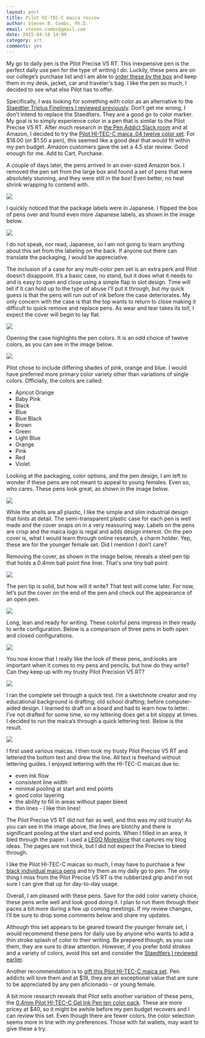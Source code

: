 ```yaml
---
layout: post
title: Pilot HI-TEC-C maica review
author: Steven B. Combs, Ph.D.
email: steven.combs@gmail.com
date: 2015-04-18 14:09
category: art
comments: yes
---
```


My go to daily pen is the Pilot Precise V5 RT. This inexpensive pen is the perfect daily use pen for the type of writing I do. Luckily, these pens are on our college’s purchase list and I am able to [order these by the box](http://www.amazon.com/gp/product/B001E6A9M8/ref=as_li_tl?ie=UTF8&camp=1789&creative=390957&creativeASIN=B001E6A9M8&linkCode=as2&tag=bricinmypockb-20&linkId=W7XFBU6YQH4L3MY2) and keep them in my desk, jacket, car and traveler's bag. I like the pen so much, I decided to see what else Pilot has to offer.

Specifically, I was looking for something with color as an alternative to the [Staedtler Triplus Fineliners I reviewed previously](http://www.stevencombs.com/art/2015/03/20/staedtler-triplus-fineliner-review.html). Don’t get me wrong, I don’t intend to replace the Staedlters. They are a good go to color marker. My goal is to simply experience color in a pen that is similar to the Pilot Precise V5 RT. After much research in [the Pen Addict Slack room](https://twitter.com/dowdyism/status/573604917463535618) and at Amazon, I decided to try the [Pilot HI-TEC-C maica .04 twelve color set](http://www.amazon.com/gp/product/B00N92S8FA/ref=as_li_tl?ie=UTF8&camp=1789&creative=390957&creativeASIN=B00N92S8FA&linkCode=as2&tag=bricinmypockb-20&linkId=45NEKD4Q22QJXWEQ). For $18.00 (or $1.50 a pen), this seemed like a good deal that would fit within my pen budget. Amazon customers gave the set a 4.5 star review. Good enough for me. Add to Cart. Purchase.

A couple of days later, the pens arrived in an over-sized Amazon box. I removed the pen set from the large box and found a set of pens that were absolutely stunning, and they were still in the box! Even better, no heat shrink wrapping to contend with.

![](https://lh4.googleusercontent.com/-hfkPDn2LMLI/VTA_Iu422sI/AAAAAAABawE/8WXaCz9uTBo/s920-no/IMG_8059.jpeg)

I quickly noticed that the package labels were in Japanese. I flipped the box of pens over and found even more Japanese labels, as shown in the image below.

![](https://lh4.googleusercontent.com/--L4oojDvAT0/VTA_JolSOaI/AAAAAAABaw0/Ud3w_c7jmh0/s920-no/IMG_8062.jpeg)

I do not speak, nor read, Japanese, so I am not going to learn anything about this set from the labeling on the back. If anyone out there can translate the packaging, I would be appreciative.

The inclusion of a case for any multi-color pen set is an extra perk and Pilot doesn’t disappoint. It’s a basic case, no stand, but it does what it needs to and is easy to open and close using a simple flap in slot design. Time will tell if it can hold up to the type of abuse I’ll put it through, but my quick guess is that the pens will run out of ink before the case deteriorates. My only concern with the case is that the top wants to return to close making it difficult to quick remove and replace pens. As wear and tear takes its toll, I expect the cover will begin to lay flat.

![](https://lh6.googleusercontent.com/-TCJBHco5Bjo/VTA_J9XCKRI/AAAAAAABaw8/71RgeVvXtMo/s920-no/IMG_8063.jpeg)

Opening the case highlights the pen colors. It is an odd choice of twelve colors, as you can see in the image below.

![](https://lh4.googleusercontent.com/-7woaPqnKJfw/VTA_KVnyb4I/AAAAAAABaxE/zPp-qAogd8I/s920-no/IMG_8064.jpeg)

Pilot chose to include differing shades of pink, orange and blue. I would have preferred more primary color variety other than variations of single colors. Officially, the colors are called:

* Apricot Orange
* Baby Pink
* Black
* Blue
* Blue Black
* Brown
* Green
* Light Blue
* Orange
* Pink
* Red
* Violet

Looking at the packaging, color options, and the pen design, I am left to wonder if these pens are not meant to appeal to young females. Even so, who cares. These pens look great, as shown in the image below.

![](https://lh4.googleusercontent.com/-UXIANTcrWsw/VTA_K8PeMWI/AAAAAAABaxM/6DIDspXVHqY/s920-no/IMG_8065.jpeg)

While the shells are all plastic, I like the simple and slim industrial design that hints at detail. The semi-transparent plastic case for each pen is well made and the cover snaps on in a very reassuring way. Labels on the pens are crisp and the maica logo is regal and adds design interest. On the pen cover is, what I would learn through online research, a charm holder. Yep, these are for the younger female set. Did I mention I don’t care?

Removing the cover, as shown in the image below, reveals a steel pen tip that holds a 0.4mm ball point fine liner. That's one tiny ball point.

![](https://lh6.googleusercontent.com/-G15IbVG3ph4/VTA_LWYUoPI/AAAAAAABaxc/9PO_u3VgFl8/s920-no/IMG_8067.jpeg)

The pen tip is solid, but how will it write? That test will come later. For now, let’s put the cover on the end of the pen and check out the appearance of an open pen.

![](https://lh4.googleusercontent.com/-bQ5MYD2pnKU/VTA_L2ZMzFI/AAAAAAABaxk/3dt2M_et4ck/s920-no/IMG_8068.jpeg)

Long, lean and ready for writing. These colorful pens impress in their ready to write configuration. Below is a comparison of three pens in both open and closed configurations.

![](https://lh4.googleusercontent.com/-xphQ50saCi8/VTA_MNjreeI/AAAAAAABaxs/4WZe7qm7mlk/s920-no/IMG_8069.jpeg)

You now know that I really like the look of these pens, and looks are important when it comes to my pens and pencils, but how do they write? Can they keep up with my trusty Pilot Precision V5 RT?

![](https://lh4.googleusercontent.com/-edomJsHR2mA/VTA_Nn1puiI/AAAAAAABayM/fCn6TT_DLxg/s920-no/IMG_8073.jpeg)

I ran the complete set through a quick test. I’m a sketchnote creator and my educational background is drafting; old school drafting; before computer-aided design. I learned to draft on a board and had to learn how to letter. I’ve not drafted for some time, so my lettering does get a bit sloppy at times. I decided to run the maica’s through a quick lettering test. Below is the result.

![](https://lh4.googleusercontent.com/-IwRv4hgUlGM/VTA_Nz4NA7I/AAAAAAABayU/m2EmIhw9VP0/w1392-h706-no/IMG_8074.jpeg)

I first used various maicas. I then took my trusty Pilot Precise V5 RT and lettered the bottom text and drew the line. All text is freehand without lettering guides. I enjoyed lettering with the HI-TEC-C maicas due to:

 * even ink flow
 * consistent line width
 * minimal pooling at start and end points
 * good color layering
 * the ability to fill in areas without paper bleed
 * thin lines - I like thin lines!

The Pilot Precise V5 RT did not fair as well, and this was my old trusty! As you can see in the image above, the lines are blotchy and there is significant pooling at the start and end points. When I filled in an area, it bled through the paper. I used a [LEGO Moleskine](http://www.amazon.com/gp/product/886732621X/ref=as_li_tl?ie=UTF8&camp=1789&creative=390957&creativeASIN=886732621X&linkCode=as2&tag=bricinmypockb-20&linkId=55LZK6RULQVQOIOU) that captures my blog ideas. The pages are not thick, but I did not expect the Precise to bleed through.

I like the Pilot HI-TEC-C maicas so much, I may have to purchase a few [black individual maica pens](http://www.amazon.com/gp/product/B00B46F1O4/ref=as_li_tl?ie=UTF8&camp=1789&creative=390957&creativeASIN=B00B46F1O4&linkCode=as2&tag=bricinmypockb-20&linkId=K7WHDWGQV2C5VU6M) and try them as my daily go to pen. The only thing I miss from the Pilot Precise V5 RT is the rubberized grip and I'm not sure I can give that up for day-to-day usage.

Overall, I am pleased with these pens. Save for the odd color variety choice, these pens write well and look good doing it. I plan to run them through their paces a bit more during a few up coming meetings. If my review changes, I’ll be sure to drop some comments below and share my updates.

Although this set appears to be geared toward the younger female set, I would recommend these pens for daily use by anyone who wants to add a thin stroke splash of color to their writing. Be prepared though, as you use them, they are sure to draw attention. However, if you prefer bold strokes and a variety of colors, avoid this set and consider the [Staedtlers I reviewed earlier](http://www.stevencombs.com/art/2015/03/20/staedtler-triplus-fineliner-review.html).

Another recommendation is to [gift this Pilot HI-TEC-C maica set](http://www.amazon.com/gp/product/B00N92S8FA/ref=as_li_tl?ie=UTF8&camp=1789&creative=390957&creativeASIN=B00N92S8FA&linkCode=as2&tag=bricinmypockb-20&linkId=45NEKD4Q22QJXWEQ). Pen addicts will love them and at $18, they are an exceptional value that are sure to be appreciated by any pen aficionado - or young female.

A bit more research reveals that Pilot sells another variation of these pens, the [0.4mm Pilot HI-TEC-C Gel Ink Pen ten color pack](http://www.amazon.com/gp/product/B001GR8B0W/ref=as_li_tl?ie=UTF8&camp=1789&creative=390957&creativeASIN=B001GR8B0W&linkCode=as2&tag=bricinmypockb-20&linkId=PPORTSQAARWS2EOX). These are more pricey at $40, so it might be awhile before my pen budget recovers and I can review this set. Even though there are fewer colors, the color selection seems more in line with my preferences. Those with fat wallets, may want to give these a try.
